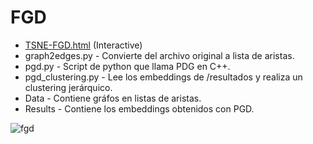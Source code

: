 # FGD 

* [TSNE-FGD.html](https://roicort.github.io/tesis/TSNE-FGD.html) (Interactive)
* graph2edges.py - Convierte del archivo original a lista de aristas.
* pgd.py - Script de python que llama PDG en C++.
* pgd_clustering.py - Lee los embeddings de /resultados y realiza un clustering jerárquico.
* Data - Contiene gráfos en listas de aristas.
* Results - Contiene los embeddings obtenidos con PGD.

![fgd](FGD.png)
